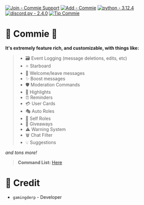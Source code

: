 [![Join - Commie Support](https://img.shields.io/badge/Join-Commie_Support-5c68e7?logo=Discord&logoColor=5c68e7)](https://discord.gg/t9g3Wbt9Sj)
[![Add - Commie](https://img.shields.io/badge/Add-Commie-f30d0d)]([https://discord.com/oauth2/authorize?client_id=1258968199899381771&permissions=8&integration_type=0&scope=bot](https://discord.com/oauth2/authorize?client_id=1258968199899381771&permissions=1632493759575&integration_type=0&scope=bot))
[![python - 3.12.4](https://img.shields.io/badge/python-3.12.4-0096FF?logo=Python)](https://www.python.org/downloads/release/python-3124/)
[![discord.py - 2.4.0](https://img.shields.io/badge/discord.py-2.4.0-FFFF00?logo=Python)](https://github.com/Rapptz/discord.py)
[![Tip Commie](https://img.shields.io/badge/Tip_Commie-green?logo=Liberapay)](https://en.liberapay.com/CommieBot/)

# 🌌 Commie 🌌
**It's extremely feature rich, and customizable, with things like:**
> - 🗃 Event Logging (message deletions, edits, etc)
> - ⭐️ Starboard
> - 👋 Welcome/leave messages
> - ✨ Boost messages
> - 🛡️ Moderation Commands
> - 🚨 Highlights
> - ⏰ Reminders
> - 💳 User Cards
> - 🎭 Auto Roles
> - 🔰 Self Roles
> - 🎉 Giveaways
> - ⚠️ Warning System
> - 🗑 Chat Filter
> - 💡﻿ Suggestions

*and tons more!*

> **Command List:** [Here](https://github.com/GamingDerp/Commie/blob/main/COMMANDS.md)

# 📑 Credit
- `gamingderp` - Developer
